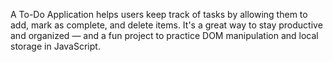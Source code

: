 A To-Do Application helps users keep track of tasks by allowing them to add, mark as complete, and delete items. It's a great way to stay productive and organized — and a fun project to practice DOM manipulation and local storage in JavaScript.
